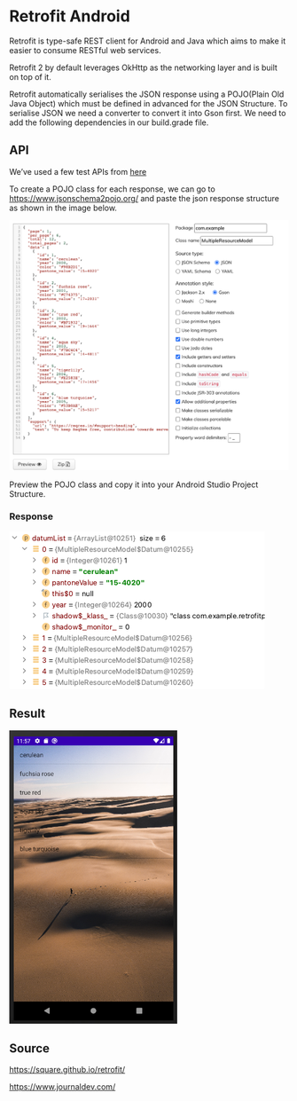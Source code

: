 # Retrofit Android
Retrofit is type-safe REST client for Android and Java which aims to make it easier to consume RESTful web services. 

Retrofit 2 by default leverages OkHttp as the networking layer and is built on top of it.<dt>

Retrofit automatically serialises the JSON response using a POJO(Plain Old Java Object) which must be defined in advanced for the JSON Structure. To serialise JSON we need a converter to convert it into Gson first. We need to add the following dependencies in our build.grade file.<dt>


## API
We’ve used a few test APIs from [here](https://reqres.in/)<dt>

To create a POJO class for each response, we can go to https://www.jsonschema2pojo.org/ and paste the json response structure as shown in the image below.<dt>

![](images/json-schema.png) <dt>
Preview the POJO class and copy it into your Android Studio Project Structure.

### Response 

![](images/logcat-data.png) <dt>

## Result 
![](images/retrofit-result.png) <dt>

## Source
https://square.github.io/retrofit/ <dt>
https://www.journaldev.com/ <dt>
